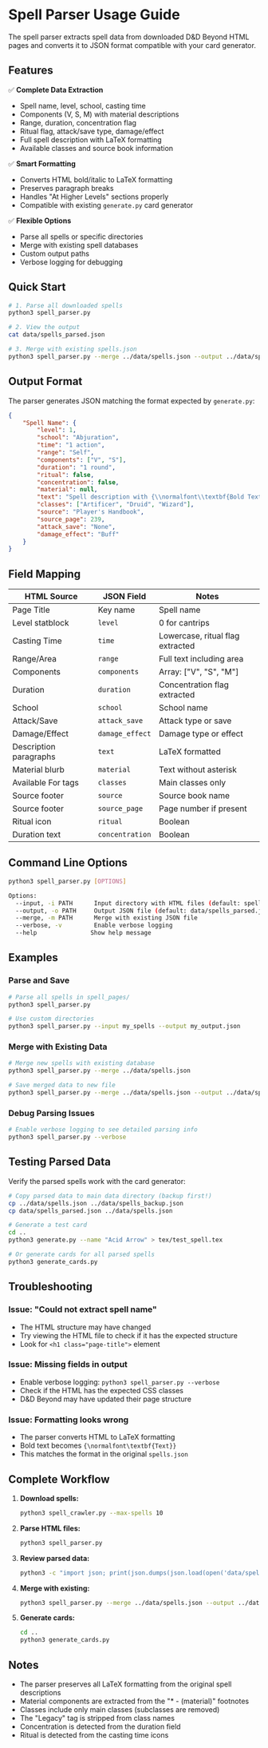 # Spell Parser Usage Guide

The spell parser extracts spell data from downloaded D&D Beyond HTML pages and converts it to JSON format compatible with your card generator.

## Features

✅ **Complete Data Extraction**
- Spell name, level, school, casting time
- Components (V, S, M) with material descriptions
- Range, duration, concentration flag
- Ritual flag, attack/save type, damage/effect
- Full spell description with LaTeX formatting
- Available classes and source book information

✅ **Smart Formatting**
- Converts HTML bold/italic to LaTeX formatting
- Preserves paragraph breaks
- Handles "At Higher Levels" sections properly
- Compatible with existing `generate.py` card generator

✅ **Flexible Options**
- Parse all spells or specific directories
- Merge with existing spell databases
- Custom output paths
- Verbose logging for debugging

## Quick Start

```bash
# 1. Parse all downloaded spells
python3 spell_parser.py

# 2. View the output
cat data/spells_parsed.json

# 3. Merge with existing spells.json
python3 spell_parser.py --merge ../data/spells.json --output ../data/spells_updated.json
```

## Output Format

The parser generates JSON matching the format expected by `generate.py`:

```json
{
    "Spell Name": {
        "level": 1,
        "school": "Abjuration",
        "time": "1 action",
        "range": "Self",
        "components": ["V", "S"],
        "duration": "1 round",
        "ritual": false,
        "concentration": false,
        "material": null,
        "text": "Spell description with {\\normalfont\\textbf{Bold Text}}...",
        "classes": ["Artificer", "Druid", "Wizard"],
        "source": "Player's Handbook",
        "source_page": 239,
        "attack_save": "None",
        "damage_effect": "Buff"
    }
}
```

## Field Mapping

| HTML Source | JSON Field | Notes |
|-------------|------------|-------|
| Page Title | Key name | Spell name |
| Level statblock | `level` | 0 for cantrips |
| Casting Time | `time` | Lowercase, ritual flag extracted |
| Range/Area | `range` | Full text including area |
| Components | `components` | Array: ["V", "S", "M"] |
| Duration | `duration` | Concentration flag extracted |
| School | `school` | School name |
| Attack/Save | `attack_save` | Attack type or save |
| Damage/Effect | `damage_effect` | Damage type or effect |
| Description paragraphs | `text` | LaTeX formatted |
| Material blurb | `material` | Text without asterisk |
| Available For tags | `classes` | Main classes only |
| Source footer | `source` | Source book name |
| Source footer | `source_page` | Page number if present |
| Ritual icon | `ritual` | Boolean |
| Duration text | `concentration` | Boolean |

## Command Line Options

```bash
python3 spell_parser.py [OPTIONS]

Options:
  --input, -i PATH      Input directory with HTML files (default: spell_pages)
  --output, -o PATH     Output JSON file (default: data/spells_parsed.json)
  --merge, -m PATH      Merge with existing JSON file
  --verbose, -v         Enable verbose logging
  --help               Show help message
```

## Examples

### Parse and Save
```bash
# Parse all spells in spell_pages/
python3 spell_parser.py

# Use custom directories
python3 spell_parser.py --input my_spells --output my_output.json
```

### Merge with Existing Data
```bash
# Merge new spells with existing database
python3 spell_parser.py --merge ../data/spells.json

# Save merged data to new file
python3 spell_parser.py --merge ../data/spells.json --output ../data/spells_complete.json
```

### Debug Parsing Issues
```bash
# Enable verbose logging to see detailed parsing info
python3 spell_parser.py --verbose
```

## Testing Parsed Data

Verify the parsed spells work with the card generator:

```bash
# Copy parsed data to main data directory (backup first!)
cp ../data/spells.json ../data/spells_backup.json
cp data/spells_parsed.json ../data/spells.json

# Generate a test card
cd ..
python3 generate.py --name "Acid Arrow" > tex/test_spell.tex

# Or generate cards for all parsed spells
python3 generate_cards.py
```

## Troubleshooting

### Issue: "Could not extract spell name"
- The HTML structure may have changed
- Try viewing the HTML file to check if it has the expected structure
- Look for `<h1 class="page-title">` element

### Issue: Missing fields in output
- Enable verbose logging: `python3 spell_parser.py --verbose`
- Check if the HTML has the expected CSS classes
- D&D Beyond may have updated their page structure

### Issue: Formatting looks wrong
- The parser converts HTML to LaTeX formatting
- Bold text becomes `{\normalfont\textbf{Text}}`
- This matches the format in the original `spells.json`

## Complete Workflow

1. **Download spells:**
   ```bash
   python3 spell_crawler.py --max-spells 10
   ```

2. **Parse HTML files:**
   ```bash
   python3 spell_parser.py
   ```

3. **Review parsed data:**
   ```bash
   python3 -c "import json; print(json.dumps(json.load(open('data/spells_parsed.json')), indent=2))" | less
   ```

4. **Merge with existing:**
   ```bash
   python3 spell_parser.py --merge ../data/spells.json --output ../data/spells_complete.json
   ```

5. **Generate cards:**
   ```bash
   cd ..
   python3 generate_cards.py
   ```

## Notes

- The parser preserves all LaTeX formatting from the original spell descriptions
- Material components are extracted from the "* - (material)" footnotes
- Classes include only main classes (subclasses are removed)
- The "Legacy" tag is stripped from class names
- Concentration is detected from the duration field
- Ritual is detected from the casting time icons
